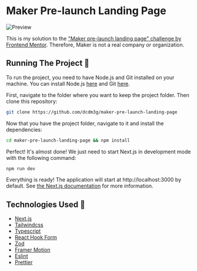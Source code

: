 # Maker Pre-launch Landing Page

![Preview](./preview.jpg)

This is my solution to the ["Maker pre-launch landing page" challenge by Frontend Mentor](https://www.frontendmentor.io/challenges/maker-prelaunch-landing-page-WVZIJtKLd). Therefore, Maker is not a real company or organization.

## Running The Project 🏃

To run the project, you need to have Node.js and Git installed on your machine. You can install Node.js [here](https://nodejs.org/en/download) and Git [here](https://git-scm.com/downloads).

First, navigate to the folder where you want to keep the project folder. Then clone this repository:

```sh
git clone https://github.com/dcdm3g/maker-pre-launch-landing-page
```

Now that you have the project folder, navigate to it and install the dependencies:

```sh
cd maker-pre-launch-landing-page && npm install
```

Perfect! It's almost done! We just need to start Next.js in development mode with the following command:

```sh
npm run dev
```

Everything is ready! The application will start at http://localhost:3000 by default. See [the Next.js documentation](https://nextjs.org/docs) for more information.

## Technologies Used 🧰

- [Next.js](https://nextjs.org)
- [Tailwindcss](https://tailwindcss.com)
- [Typescript](https://typescriptlang.org)
- [React Hook Form](https://react-hook-form.com)
- [Zod](https://zod.dev)
- [Framer Motion](https://framer.com/motion)
- [Eslint](https://eslint.org)
- [Prettier](https://prettier.io)
